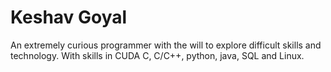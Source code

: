 # Keshav Goyal #
An extremely curious programmer with the will to explore difficult  skills and technology. With skills in CUDA C, C/C++, python, java, SQL and Linux.
